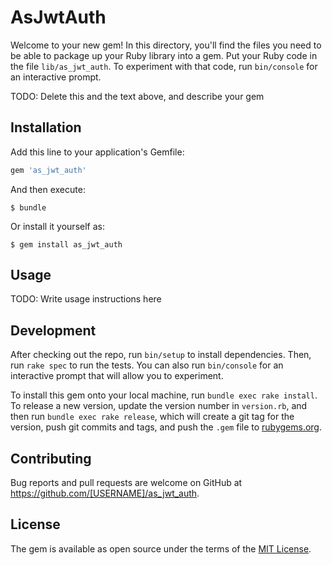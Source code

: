 # AsJwtAuth

Welcome to your new gem! In this directory, you'll find the files you need to be able to package up your Ruby library into a gem. Put your Ruby code in the file `lib/as_jwt_auth`. To experiment with that code, run `bin/console` for an interactive prompt.

TODO: Delete this and the text above, and describe your gem

## Installation

Add this line to your application's Gemfile:

```ruby
gem 'as_jwt_auth'
```

And then execute:

    $ bundle

Or install it yourself as:

    $ gem install as_jwt_auth

## Usage

TODO: Write usage instructions here

## Development

After checking out the repo, run `bin/setup` to install dependencies. Then, run `rake spec` to run the tests. You can also run `bin/console` for an interactive prompt that will allow you to experiment.

To install this gem onto your local machine, run `bundle exec rake install`. To release a new version, update the version number in `version.rb`, and then run `bundle exec rake release`, which will create a git tag for the version, push git commits and tags, and push the `.gem` file to [rubygems.org](https://rubygems.org).

## Contributing

Bug reports and pull requests are welcome on GitHub at https://github.com/[USERNAME]/as_jwt_auth.


## License

The gem is available as open source under the terms of the [MIT License](http://opensource.org/licenses/MIT).

